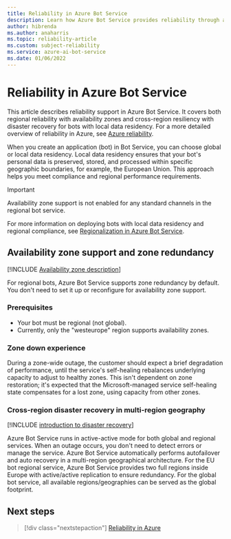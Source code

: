 ```yaml
---
title: Reliability in Azure Bot Service 
description: Learn how Azure Bot Service provides reliability through availability zones, zone redundancy, and disaster recovery for regional bots with local data residency.  
author: hibrenda 
ms.author: anaharris
ms.topic: reliability-article
ms.custom: subject-reliability
ms.service: azure-ai-bot-service
ms.date: 01/06/2022 
---
```



# Reliability in Azure Bot Service

This article describes reliability support in Azure Bot Service. It covers both regional reliability with availability zones and cross-region resiliency with disaster recovery for bots with local data residency. For a more detailed overview of reliability in Azure, see [Azure reliability](/azure/architecture/framework/resiliency/overview).

When you create an application (bot) in Bot Service, you can choose global or local data residency. Local data residency ensures that your bot's personal data is preserved, stored, and processed within specific geographic boundaries, for example, the European Union. This approach helps you meet compliance and regional performance requirements.

>[!IMPORTANT]
>Availability zone support is not enabled for any standard channels in the regional bot service.

For more information on deploying bots with local data residency and regional compliance, see [Regionalization in Azure Bot Service](/azure/bot-service/bot-builder-concept-regionalization).

## Availability zone support and zone redundancy

[!INCLUDE [Availability zone description](includes/reliability-availability-zone-description-include.md)]

For regional bots, Azure Bot Service supports zone redundancy by default.  You don't need to set it up or reconfigure for availability zone support. 

### Prerequisites

- Your bot must be regional (not global). 
- Currently, only the "westeurope" region supports availability zones.

### Zone down experience

During a zone-wide outage, the customer should expect a brief degradation of performance, until the service's self-healing rebalances underlying capacity to adjust to healthy zones. This isn't dependent on zone restoration; it's expected that the Microsoft-managed service self-healing state compensates for a lost zone, using capacity from other zones.

### Cross-region disaster recovery in multi-region geography

[!INCLUDE [introduction to disaster recovery](includes/reliability-disaster-recovery-description-include.md)]

Azure Bot Service runs in active-active mode for both global and regional services. When an outage occurs, you don't need to detect errors or manage the service. Azure Bot Service automatically performs autofailover and auto recovery in a multi-region geographical architecture. For the EU bot regional service, Azure Bot Service provides two full regions inside Europe with active/active replication to ensure redundancy. For the global bot service, all available regions/geographies can be served as the global footprint.

## Next steps

> [!div class="nextstepaction"]
> [Reliability in Azure](/azure/reliability/overview)
